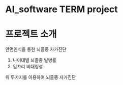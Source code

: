 # AI_software TERM project

# 프로젝트 소개
안면인식을 통한 뇌졸중 자가진단

1. 나이대별 뇌졸중 발병률
2. 입꼬리 비대칭성

위 두가지를 이용하여 뇌졸중 자가진단
